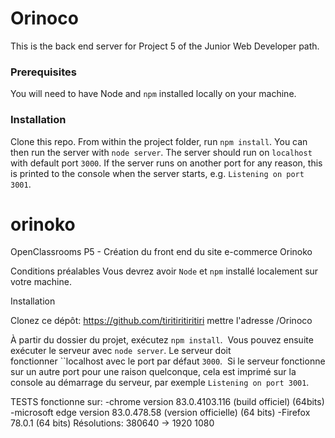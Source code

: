 # Orinoco #

This is the back end server for Project 5 of the Junior Web Developer path.

### Prerequisites ###

You will need to have Node and `npm` installed locally on your machine.

### Installation ###

Clone this repo. From within the project folder, run `npm install`. You 
can then run the server with `node server`. 
The server should run on `localhost` with default port `3000`. If the
server runs on another port for any reason, this is printed to the
console when the server starts, e.g. `Listening on port 3001`.



# orinoko

OpenClassrooms P5 - Création du front end du site e-commerce Orinoko

Conditions préalables
Vous devrez avoir `Node` et `npm` installé localement sur votre machine.

Installation

Clonez ce dépôt: https://github.com/tiritiritiritiri mettre l'adresse /Orinoco 

À partir du dossier du projet, exécutez `npm install`. 
Vous pouvez ensuite exécuter le serveur avec `node server`.
Le serveur doit fonctionner ``localhost avec le port par défaut `3000`. 
Si le serveur fonctionne sur un autre port pour une raison quelconque, cela est imprimé sur la console au démarrage du serveur, par exemple `Listening on port 3001`.

TESTS
fonctionne sur: -chrome version 83.0.4103.116 (build officiel) (64bits) -microsoft edge version 83.0.478.58 (version officielle) (64 bits) -Firefox 78.0.1 (64 bits)
Résolutions: 380640 -> 1920 1080
